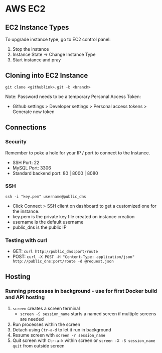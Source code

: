# AWS EC2
## EC2 Instance Types
To upgrade instance type, go to EC2 control panel:
1. Stop the instance
2. Instance State -> Change Instance Type
3. Start instance and pray

## Cloning into EC2 Instance
`git clone <githublink>.git -b <branch>`

Note: Password needs to be a temporary Personal Access Token:
- Github settings > Developer settings > Personal access tokens > Generate new token

## Connections
### Security
Remember to poke a hole for your IP / port to connect to the Instance.
- SSH Port: 22
- MySQL Port: 3306
- Standard backend port: 80 | 8000 | 8080

### SSH
`ssh -i "key.pem" username@public_dns`
- Click Connect > SSH client on dashboard to get a customized one for the instance.
- key.pem is the private key file created on instance creation
- username is the default username
- public_dns is the public IP

### Testing with curl
- GET: `curl http://public_dns:port/route`
- POST: `curl -X POST -H "Content-Type: application/json" http://public_dns:port/route -d @request.json`

## Hosting
### Running processes in background - use for first Docker build and API hosting
1. `screen` creates a screen terminal
   - `screen -S session_name` starts a named screen if multiple screens are needed
2. Run processes within the screen
3. Detach using `Ctr-a-d` to let it run in background
4. Resume screen with `screen -r session_name`
5. Quit screen with `Ctr-a-k` within screen or `screen -X -S session_name quit` from outside screen